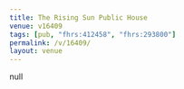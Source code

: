 ```yaml
---
title: The Rising Sun Public House
venue: v16409
tags: [pub, "fhrs:412458", "fhrs:293800"]
permalink: /v/16409/
layout: venue
---
```

null